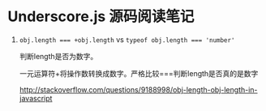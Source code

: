 Underscore.js 源码阅读笔记
========================


1. `obj.length === +obj.length` vs `typeof obj.length === 'number'`

	判断length是否为数字。
	
	一元运算符+将操作数转换成数字。严格比较===判断length是否真的是数字
	
	<http://stackoverflow.com/questions/9188998/obj-length-obj-length-in-javascript>

